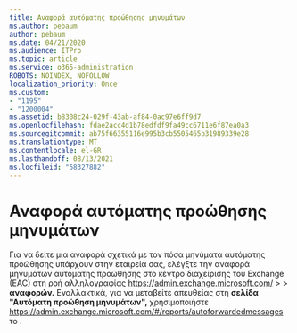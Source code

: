 ```yaml
---
title: Αναφορά αυτόματης προώθησης μηνυμάτων
ms.author: pebaum
author: pebaum
ms.date: 04/21/2020
ms.audience: ITPro
ms.topic: article
ms.service: o365-administration
ROBOTS: NOINDEX, NOFOLLOW
localization_priority: Once
ms.custom:
- "1195"
- "1200004"
ms.assetid: b8308c24-029f-43ab-af84-0ac97e6ff9d7
ms.openlocfilehash: fdae2acc4d1b78edfdf9fa49cc6711e6f87ea0a3
ms.sourcegitcommit: ab75f66355116e995b3cb5505465b31989339e28
ms.translationtype: MT
ms.contentlocale: el-GR
ms.lasthandoff: 08/13/2021
ms.locfileid: "58327882"
---
```

# <a name="auto-forwarded-messages-report"></a>Αναφορά αυτόματης προώθησης μηνυμάτων

Για να δείτε μια αναφορά σχετικά με τον πόσα μηνύματα [](https://docs.microsoft.com/exchange/monitoring/mail-flow-reports/mfr-auto-forwarded-messages-report) αυτόματης προώθησης υπάρχουν στην εταιρεία σας, ελέγξτε την αναφορά μηνυμάτων αυτόματης προώθησης στο κέντρο διαχείρισης του Exchange (EAC) στη ροή αλληλογραφίας <https://admin.exchange.microsoft.com/> \>  \> **αναφορών.** Εναλλακτικά, για να μεταβείτε απευθείας στη **σελίδα "Αυτόματη προώθηση μηνυμάτων",** χρησιμοποιήστε <https://admin.exchange.microsoft.com/#/reports/autoforwardedmessages> το .
  